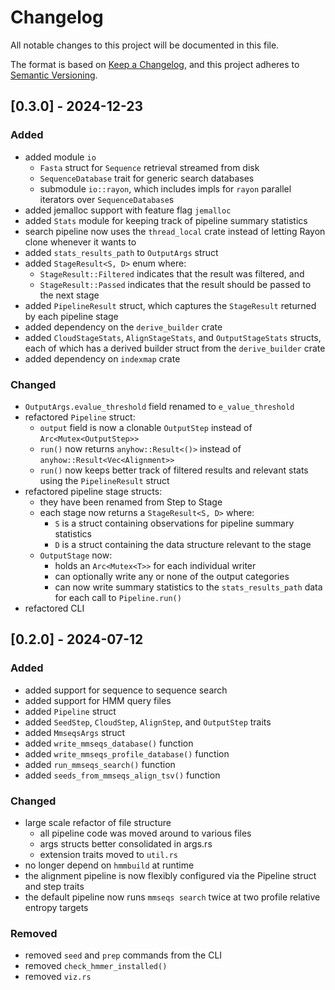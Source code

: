 # Changelog
All notable changes to this project will be documented in this file.

The format is based on [Keep a Changelog](https://keepachangelog.com/en/1.0.0/),
and this project adheres to [Semantic Versioning](https://semver.org/spec/v2.0.0.html).

<!---
## [Unreleased]
### Added
### Changed
### Deprecated
### Removed
### Fixed
### Security
-->

## [0.3.0] - 2024-12-23

### Added

- added module `io`
    - `Fasta` struct for `Sequence` retrieval streamed from disk
    - `SequenceDatabase` trait for generic search databases
    - submodule `io::rayon`, which includes impls for `rayon` parallel iterators over `SequenceDatabase`s
- added jemalloc support with feature flag `jemalloc`
- added `Stats` module for keeping track of pipeline summary statistics
- search pipeline now uses the `thread_local` crate instead of letting Rayon clone whenever it wants to
- added `stats_results_path` to `OutputArgs` struct
- added `StageResult<S, D>` enum where:
    - `StageResult::Filtered` indicates that the result was filtered, and
    - `StageResult::Passed` indicates that the result should be passed to the next stage
- added `PipelineResult` struct, which captures the `StageResult` returned by each pipeline stage
- added dependency on the `derive_builder` crate
- added `CloudStageStats`, `AlignStageStats`, and `OutputStageStats` structs, each of which has a derived builder struct from the `derive_builder` crate
- added dependency on `indexmap` crate


### Changed

- `OutputArgs.evalue_threshold` field renamed to `e_value_threshold`
- refactored `Pipeline` struct:
    - `output` field is now a clonable `OutputStep` instead of `Arc<Mutex<OutputStep>>`
    - `run()` now returns `anyhow::Result<()>` instead of `anyhow::Result<Vec<Alignment>>`
    - `run()` now keeps better track of filtered results and relevant stats using the `PipelineResult` struct
- refactored pipeline stage structs:
    - they have been renamed from Step to Stage
    - each stage now returns a `StageResult<S, D>` where:
        - `S` is a struct containing observations for pipeline summary statistics
        - `D` is a struct containing the data structure relevant to the stage
    - `OutputStage` now:
        - holds an `Arc<Mutex<T>>` for each individual writer
        - can optionally write any or none of the output categories
        - can now write summary statistics to the `stats_results_path` data for each call to `Pipeline.run()`
- refactored CLI


## [0.2.0] - 2024-07-12

### Added

- added support for sequence to sequence search
- added support for HMM query files
- added `Pipeline` struct
- added `SeedStep`, `CloudStep`, `AlignStep`, and `OutputStep` traits
- added `MmseqsArgs` struct
- added `write_mmseqs_database()` function
- added `write_mmseqs_profile_database()` function
- added `run_mmseqs_search()` function
- added `seeds_from_mmseqs_align_tsv()` function


### Changed

- large scale refactor of file structure
    - all pipeline code was moved around to various files
    - args structs better consolidated in args.rs
    - extension traits moved to `util.rs`
- no longer depend on `hmmbuild` at runtime
- the alignment pipeline is now flexibly configured via the Pipeline struct and step traits
- the default pipeline now runs `mmseqs search` twice at two profile relative entropy targets

### Removed

- removed `seed` and `prep` commands from the CLI
- removed `check_hmmer_installed()`
- removed `viz.rs`

